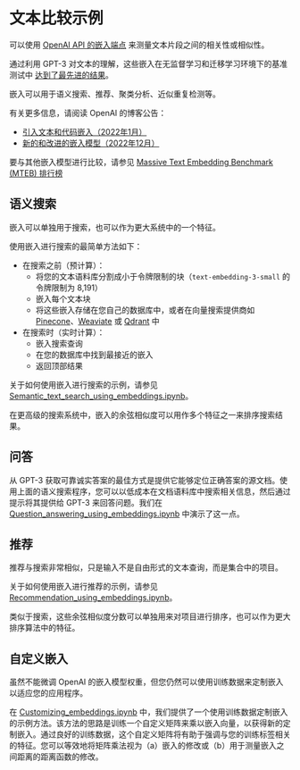 # 文本比较示例

可以使用 [OpenAI API 的嵌入端点](https://beta.openai.com/docs/guides/embeddings) 来测量文本片段之间的相关性或相似性。

通过利用 GPT-3 对文本的理解，这些嵌入在无监督学习和迁移学习环境下的基准测试中 [达到了最先进的结果](https://arxiv.org/abs/2201.10005)。

嵌入可以用于语义搜索、推荐、聚类分析、近似重复检测等。

有关更多信息，请阅读 OpenAI 的博客公告：

- [引入文本和代码嵌入（2022年1月）](https://openai.com/blog/introducing-text-and-code-embeddings/)
- [新的和改进的嵌入模型（2022年12月）](https://openai.com/blog/new-and-improved-embedding-model/)

要与其他嵌入模型进行比较，请参见 [Massive Text Embedding Benchmark (MTEB) 排行榜](https://huggingface.co/spaces/mteb/leaderboard)

## 语义搜索

嵌入可以单独用于搜索，也可以作为更大系统中的一个特征。

使用嵌入进行搜索的最简单方法如下：

- 在搜索之前（预计算）：
  - 将您的文本语料库分割成小于令牌限制的块（`text-embedding-3-small` 的令牌限制为 8,191）
  - 嵌入每个文本块
  - 将这些嵌入存储在您自己的数据库中，或者在向量搜索提供商如 [Pinecone](https://www.pinecone.io)、[Weaviate](https://weaviate.io) 或 [Qdrant](https://qdrant.tech) 中
- 在搜索时（实时计算）：
  - 嵌入搜索查询
  - 在您的数据库中找到最接近的嵌入
  - 返回顶部结果

关于如何使用嵌入进行搜索的示例，请参见 [Semantic_text_search_using_embeddings.ipynb](../examples/Semantic_text_search_using_embeddings.ipynb)。

在更高级的搜索系统中，嵌入的余弦相似度可以用作多个特征之一来排序搜索结果。

## 问答

从 GPT-3 获取可靠诚实答案的最佳方式是提供它能够定位正确答案的源文档。使用上面的语义搜索程序，您可以以低成本在文档语料库中搜索相关信息，然后通过提示将其提供给 GPT-3 来回答问题。我们在 [Question_answering_using_embeddings.ipynb](../examples/Question_answering_using_embeddings.ipynb) 中演示了这一点。

## 推荐

推荐与搜索非常相似，只是输入不是自由形式的文本查询，而是集合中的项目。

关于如何使用嵌入进行推荐的示例，请参见 [Recommendation_using_embeddings.ipynb](../examples/Recommendation_using_embeddings.ipynb)。

类似于搜索，这些余弦相似度分数可以单独用来对项目进行排序，也可以作为更大排序算法中的特征。

## 自定义嵌入

虽然不能微调 OpenAI 的嵌入模型权重，但您仍然可以使用训练数据来定制嵌入以适应您的应用程序。

在 [Customizing_embeddings.ipynb](../examples/Customizing_embeddings.ipynb) 中，我们提供了一个使用训练数据定制嵌入的示例方法。该方法的思路是训练一个自定义矩阵来乘以嵌入向量，以获得新的定制嵌入。通过良好的训练数据，这个自定义矩阵将有助于强调与您的训练标签相关的特征。您可以等效地将矩阵乘法视为（a）嵌入的修改或（b）用于测量嵌入之间距离的距离函数的修改。
